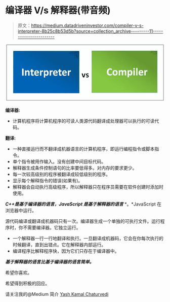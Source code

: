 # 编译器 V/s 解释器(带音频)

> 原文：<https://medium.datadriveninvestor.com/compiler-v-s-interpreter-8b25c8b53d5b?source=collection_archive---------11----------------------->

![](img/087dd663593b92a899bf6155b349f992.png)

**编译器:**

*   计算机程序将计算机程序的可读人类源代码翻译成处理器可以执行的可读代码。

**翻译:**

*   一种直接运行而不翻译成机器语言的计算机程序，即运行编程指令或脚本指令。
*   单个指令被用作输入。没有创建中间目标代码。
*   解释器生成条件控制语句的比率要低得多。对内存的要求更少。
*   每一次较高级别的程序被翻译成较低级别的程序。
*   显示每个解释指令的错误(如果有)。
*   解释器会自动执行高级程序，所以解释器只在程序员需要在软件创建时添加时使用。

***C++是基于编译器的语言，JavaScript 是基于解释器的语言*** *。*JavaScript 在浏览器中运行。

源代码编译或翻译成机器码只有一次。编译器生成一个单独的可执行文件。运行程序时，你不需要编译器。它独立运行。

*   一个解释器一行一行地翻译和执行。一旦翻译成机器码，它会在你每次执行的时候翻译，直到出错点。它在解释器内部运行。
*   编译程序比解释程序快，因为它们只存在于编译器中。

***基于解释器的语言比基于编译器的语言简单。***

希望你喜欢。

希望得到积极的回应。

请关注我的@Medium 简介 [Yash Kamal Chaturvedi](https://yashkamalchaturvedi.medium.com/)